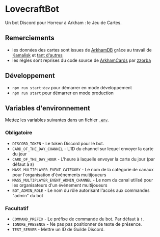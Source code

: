 # LovecraftBot

Un bot Discord pour Horreur à Arkham : le Jeu de Cartes.

## Remerciements

- les données des cartes sont issues de [ArkhamDB](https://arkhamdb.com/) grâce au travail de [Kamalisk](https://github.com/Kamalisk) et [tant d'autres](https://github.com/Kamalisk/arkhamdb-json-data/graphs/contributors)
- les règles sont reprises du code source de [ArkhamCards](https://arkhamcards.com/) par [zzorba](https://github.com/zzorba)

## Développement

- `npm run start:dev` pour démarrer en mode développement
- `npm run start` pour démarrer en mode production

## Variables d'environnement

Mettez les variables suivantes dans un fichier [`.env`](https://www.npmjs.com/package/dotenv).

### Obligatoire

- `DISCORD_TOKEN` - Le token Discord pour le bot.
- `CARD_OF_THE_DAY_CHANNEL` - L'ID du channel sur lequel envoyer la carte du jour
- `CARD_OF_THE_DAY_HOUR` - L'heure à laquelle envoyer la carte du jour (par défaut à `8`)
- `MASS_MULTIPLAYER_EVENT_CATEGORY` - Le nom de la catégorie de canaux pour l'organisation d'événements multijoueurs
- `MASS_MULTIPLAYER_EVENT_ADMIN_CHANNEL` - Le nom du canal utilisé pour les organisateurs d'un événement multijoueurs
- `BOT_ADMIN_ROLE` - Le nom du rôle autorisant l'accès aux commandes "admin" du bot

### Facultatif

- `COMMAND_PREFIX` - Le préfixe de commande du bot. Par défaut à `!`.
- `IGNORE_PRESENCE` - Ne pas pas positionner de texte de présence.
- `TEST_SERVER` - Mettre un ID de Guilde Discord.

